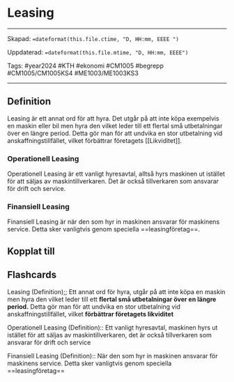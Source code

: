 # Leasing

---

Skapad: `=dateformat(this.file.ctime, "D, HH:mm, EEEE ")`

Uppdaterad: `=dateformat(this.file.mtime, "D, HH:mm, EEEE")`

Tags: #year2024 #KTH #ekonomi #CM1005 #begrepp #CM1005/CM1005KS4 #ME1003/ME1003KS3

---

## Definition

Leasing är ett annat ord för att hyra. Det utgår på att inte köpa exempelvis en maskin eller bil men hyra den vilket leder till ett flertal små utbetalningar över en längre period. Detta gör man för att undvika en stor utbetalning vid anskaffningstillfället, vilket förbättrar företagets [[Likviditet]].

### Operationell Leasing

Operationell Leasing är ett vanligt hyresavtal, alltså hyrs maskinen ut istället för att säljas av maskintillverkaren. Det är också tillverkaren som ansvarar för drift och service.

### Finansiell Leasing

Finansiell Leasing är när den som hyr in maskinen ansvarar för maskinens service. Detta sker vanligtvis genom speciella ==leasingföretag==.

## Kopplat till

## Flashcards

Leasing (Definition);; Ett annat ord för hyra, utgår på att inte köpa en maskin men hyra den vilket leder till ett **flertal små utbetalningar över en längre period.** Detta gör man för att undvika en stor utbetalning vid anskaffningstillfället, vilket **förbättrar företagets likviditet**
<!--SR:!2024-03-20,15,292-->

Operationell Leasing (Definition):: Ett vanligt hyresavtal, maskinen hyrs ut istället för att säljas av maskintillverkaren, det är också tillverkaren som ansvarar för drift och service
<!--SR:!2024-03-20,15,292!2024-03-21,16,292-->

Finansiell Leasing (Definition):: När den som hyr in maskinen ansvarar för maskinens service. Detta sker vanligtvis genom speciella ==leasingföretag==
<!--SR:!2024-03-20,15,290!2024-03-19,14,298-->
